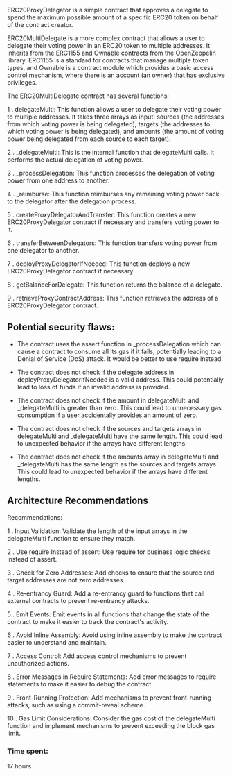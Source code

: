 ERC20ProxyDelegator is a simple contract that approves a delegate to spend the maximum possible amount of a specific ERC20 token on behalf of the contract creator.

ERC20MultiDelegate is a more complex contract that allows a user to delegate their voting power in an ERC20 token to multiple addresses. It inherits from the ERC1155 and Ownable contracts from the OpenZeppelin library. ERC1155 is a standard for contracts that manage multiple token types, and Ownable is a contract module which provides a basic access control mechanism, where there is an account (an owner) that has exclusive privileges.

The ERC20MultiDelegate contract has several functions:

1 . delegateMulti: This function allows a user to delegate their voting power to multiple addresses. It takes three arrays as input: sources (the addresses from which voting power is being delegated), targets (the addresses to which voting power is being delegated), and amounts (the amount of voting power being delegated from each source to each target).

2 . _delegateMulti: This is the internal function that delegateMulti calls. It performs the actual delegation of voting power.

3 . _processDelegation: This function processes the delegation of voting power from one address to another.

4 . _reimburse: This function reimburses any remaining voting power back to the delegator after the delegation process.

5 . createProxyDelegatorAndTransfer: This function creates a new ERC20ProxyDelegator contract if necessary and transfers voting power to it.

6 . transferBetweenDelegators: This function transfers voting power from one delegator to another.

7 . deployProxyDelegatorIfNeeded: This function deploys a new ERC20ProxyDelegator contract if necessary.

8 . getBalanceForDelegate: This function returns the balance of a delegate.

9 . retrieveProxyContractAddress: This function retrieves the address of a ERC20ProxyDelegator contract.

## Potential security flaws:

- The contract uses the assert function in _processDelegation which can cause a contract to consume all its gas if it fails, potentially leading to a Denial of Service (DoS) attack. It would be better to use require instead.

- The contract does not check if the delegate address in deployProxyDelegatorIfNeeded is a valid address. This could potentially lead to loss of funds if an invalid address is provided.

- The contract does not check if the amount in delegateMulti and _delegateMulti is greater than zero. This could lead to unnecessary gas consumption if a user accidentally provides an amount of zero.

- The contract does not check if the sources and targets arrays in delegateMulti and _delegateMulti have the same length. This could lead to unexpected behavior if the arrays have different lengths.

- The contract does not check if the amounts array in delegateMulti and _delegateMulti has the same length as the sources and targets arrays. This could lead to unexpected behavior if the arrays have different lengths.

## Architecture Recommendations

Recommendations:

1 . Input Validation: Validate the length of the input arrays in the delegateMulti function to ensure they match.

2 . Use require Instead of assert: Use require for business logic checks instead of assert.

3 . Check for Zero Addresses: Add checks to ensure that the source and target addresses are not zero addresses.

4 . Re-entrancy Guard: Add a re-entrancy guard to functions that call external contracts to prevent re-entrancy attacks.

5 . Emit Events: Emit events in all functions that change the state of the contract to make it easier to track the contract's activity.

6 . Avoid Inline Assembly: Avoid using inline assembly to make the contract easier to understand and maintain.

7 . Access Control: Add access control mechanisms to prevent unauthorized actions.

8 . Error Messages in Require Statements: Add error messages to require statements to make it easier to debug the contract.

9 . Front-Running Protection: Add mechanisms to prevent front-running attacks, such as using a commit-reveal scheme.

10 . Gas Limit Considerations: Consider the gas cost of the delegateMulti function and implement mechanisms to prevent exceeding the block gas limit.

### Time spent:
17 hours